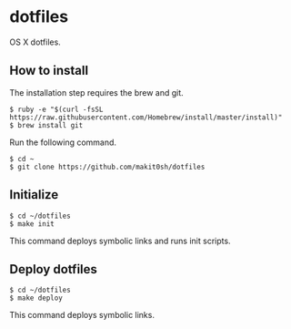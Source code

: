 # dotfiles

OS X dotfiles.

## How to install
The installation step requires the brew and git.

```
$ ruby -e "$(curl -fsSL https://raw.githubusercontent.com/Homebrew/install/master/install)"
$ brew install git
```

Run the following command.

```
$ cd ~
$ git clone https://github.com/makit0sh/dotfiles
```

## Initialize
```
$ cd ~/dotfiles
$ make init
```
This command deploys symbolic links and runs init scripts.

## Deploy dotfiles
```
$ cd ~/dotfiles
$ make deploy
```
This command deploys symbolic links.

